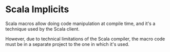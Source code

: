 # Scala Implicits
Scala macros allow doing code manipulation at compile time, and it's a technique used by the Scala client.

However, due to technical limitations of the Scala compiler, the macro code must be in a separate project to the one
in which it's used.